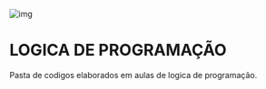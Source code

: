 
![img](https://escolakoru.com.br/wp-content/uploads/2023/04/algoritmos-e-logica-de-programacao-o-que-voce-precisa-saber.jpg)


# LOGICA DE PROGRAMAÇÃO
Pasta de codigos elaborados em aulas de logica de programação.
